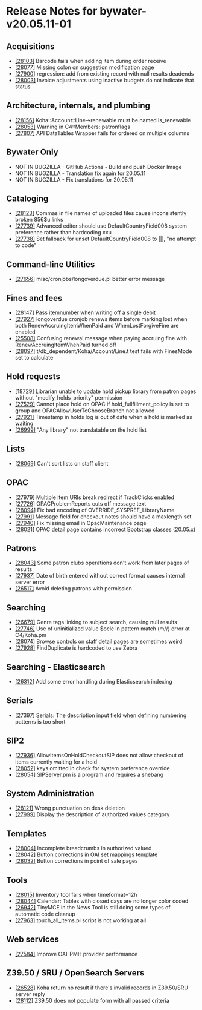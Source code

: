
# Release Notes for bywater-v20.05.11-01

## Acquisitions

- [[28103]](http://bugs.koha-community.org/bugzilla3/show_bug.cgi?id=28103) Barcode fails when adding item during order receive
- [[28077]](http://bugs.koha-community.org/bugzilla3/show_bug.cgi?id=28077) Missing colon on suggestion modification page
- [[27900]](http://bugs.koha-community.org/bugzilla3/show_bug.cgi?id=27900) regression: add from existing record with null results deadends
- [[28003]](http://bugs.koha-community.org/bugzilla3/show_bug.cgi?id=28003) Invoice adjustments using inactive budgets do not indicate that status

## Architecture, internals, and plumbing

- [[28156]](http://bugs.koha-community.org/bugzilla3/show_bug.cgi?id=28156) Koha::Account::Line->renewable must be named is_renewable
- [[28053]](http://bugs.koha-community.org/bugzilla3/show_bug.cgi?id=28053) Warning in C4::Members::patronflags
- [[27807]](http://bugs.koha-community.org/bugzilla3/show_bug.cgi?id=27807) API DataTables Wrapper fails for ordered on multiple columns

## Bywater Only

- NOT IN BUGZILLA - GitHub Actions - Build and push Docker Image
- NOT IN BUGZILLA - Translation fix again for 20.05.11
- NOT IN BUGZILLA - Fix translations for 20.05.11

## Cataloging

- [[28123]](http://bugs.koha-community.org/bugzilla3/show_bug.cgi?id=28123) Commas in file names of uploaded files cause inconsistently broken 856$u links
- [[27739]](http://bugs.koha-community.org/bugzilla3/show_bug.cgi?id=27739) Advanced editor should use DefaultCountryField008 system preference rather than hardcoding xxu
- [[27738]](http://bugs.koha-community.org/bugzilla3/show_bug.cgi?id=27738) Set fallback for unset DefaultCountryField008 to |||, "no attempt to code"

## Command-line Utilities

- [[27656]](http://bugs.koha-community.org/bugzilla3/show_bug.cgi?id=27656) misc/cronjobs/longoverdue.pl better error message

## Fines and fees

- [[28147]](http://bugs.koha-community.org/bugzilla3/show_bug.cgi?id=28147) Pass itemnumber when writing off a single debit
- [[27927]](http://bugs.koha-community.org/bugzilla3/show_bug.cgi?id=27927) longoverdue cronjob renews items before marking lost when both RenewAccruingItemWhenPaid and  WhenLostForgiveFine  are enabled
- [[25508]](http://bugs.koha-community.org/bugzilla3/show_bug.cgi?id=25508) Confusing renewal message when paying accruing fine with RenewAccruingItemWhenPaid turned off
- [[28097]](http://bugs.koha-community.org/bugzilla3/show_bug.cgi?id=28097) t/db_dependent/Koha/Account/Line.t test fails with FinesMode set to calculate

## Hold requests

- [[18729]](http://bugs.koha-community.org/bugzilla3/show_bug.cgi?id=18729) Librarian unable to update hold pickup library from patron pages without "modify_holds_priority" permission
- [[27529]](http://bugs.koha-community.org/bugzilla3/show_bug.cgi?id=27529) Cannot place hold on OPAC if hold_fullfillment_policy is set to group and  OPACAllowUserToChooseBranch  not allowed
- [[27921]](http://bugs.koha-community.org/bugzilla3/show_bug.cgi?id=27921) Timestamp in holds log is out of date when a hold is marked as waiting
- [[26999]](http://bugs.koha-community.org/bugzilla3/show_bug.cgi?id=26999) "Any library" not translatable on the hold list

## Lists

- [[28069]](http://bugs.koha-community.org/bugzilla3/show_bug.cgi?id=28069) Can't sort lists on staff client

## OPAC

- [[27979]](http://bugs.koha-community.org/bugzilla3/show_bug.cgi?id=27979) Multiple item URIs break redirect if TrackClicks enabled
- [[27726]](http://bugs.koha-community.org/bugzilla3/show_bug.cgi?id=27726) OPACProblemReports cuts off message text
- [[28094]](http://bugs.koha-community.org/bugzilla3/show_bug.cgi?id=28094) Fix bad encoding of OVERRIDE_SYSPREF_LibraryName
- [[27991]](http://bugs.koha-community.org/bugzilla3/show_bug.cgi?id=27991) Message field for checkout notes should have a maxlength set
- [[27940]](http://bugs.koha-community.org/bugzilla3/show_bug.cgi?id=27940) Fix missing email in OpacMaintenance page
- [[28021]](http://bugs.koha-community.org/bugzilla3/show_bug.cgi?id=28021) OPAC detail page contains incorrect Bootstrap classes (20.05.x)

## Patrons

- [[28043]](http://bugs.koha-community.org/bugzilla3/show_bug.cgi?id=28043) Some patron clubs operations don't work from later pages of results
- [[27937]](http://bugs.koha-community.org/bugzilla3/show_bug.cgi?id=27937) Date of birth entered  without correct format causes internal server error
- [[26517]](http://bugs.koha-community.org/bugzilla3/show_bug.cgi?id=26517) Avoid deleting patrons with permission

## Searching

- [[26679]](http://bugs.koha-community.org/bugzilla3/show_bug.cgi?id=26679) Genre tags linking to subject search, causing null results
- [[27746]](http://bugs.koha-community.org/bugzilla3/show_bug.cgi?id=27746) Use of uninitialized value $oclc in pattern match (m//) error at C4/Koha.pm
- [[28074]](http://bugs.koha-community.org/bugzilla3/show_bug.cgi?id=28074) Browse controls on staff detail pages are sometimes weird
- [[27928]](http://bugs.koha-community.org/bugzilla3/show_bug.cgi?id=27928) FindDuplicate is hardcoded to use Zebra

## Searching - Elasticsearch

- [[26312]](http://bugs.koha-community.org/bugzilla3/show_bug.cgi?id=26312) Add some error handling during Elasticsearch indexing

## Serials

- [[27397]](http://bugs.koha-community.org/bugzilla3/show_bug.cgi?id=27397) Serials: The description input field when defining numbering patterns is too short

## SIP2

- [[27936]](http://bugs.koha-community.org/bugzilla3/show_bug.cgi?id=27936) AllowItemsOnHoldCheckoutSIP does not allow checkout of items currently waiting for a hold
- [[28052]](http://bugs.koha-community.org/bugzilla3/show_bug.cgi?id=28052) keys omitted in check for system preference override
- [[28054]](http://bugs.koha-community.org/bugzilla3/show_bug.cgi?id=28054) SIPServer.pm is a program and requires a shebang

## System Administration

- [[28121]](http://bugs.koha-community.org/bugzilla3/show_bug.cgi?id=28121) Wrong punctuation on desk deletion
- [[27999]](http://bugs.koha-community.org/bugzilla3/show_bug.cgi?id=27999) Display the description of authorized values category

## Templates

- [[28004]](http://bugs.koha-community.org/bugzilla3/show_bug.cgi?id=28004) Incomplete breadcrumbs in authorized valued
- [[28042]](http://bugs.koha-community.org/bugzilla3/show_bug.cgi?id=28042) Button corrections in OAI set mappings template
- [[28032]](http://bugs.koha-community.org/bugzilla3/show_bug.cgi?id=28032) Button corrections in point of sale pages

## Tools

- [[28015]](http://bugs.koha-community.org/bugzilla3/show_bug.cgi?id=28015) Inventory tool fails when timeformat=12h
- [[28044]](http://bugs.koha-community.org/bugzilla3/show_bug.cgi?id=28044) Calendar: Tables with closed days are no longer color coded
- [[26942]](http://bugs.koha-community.org/bugzilla3/show_bug.cgi?id=26942) TinyMCE in the News Tool is still doing some types of automatic code cleanup
- [[27963]](http://bugs.koha-community.org/bugzilla3/show_bug.cgi?id=27963) touch_all_items.pl script is not working at all

## Web services

- [[27584]](http://bugs.koha-community.org/bugzilla3/show_bug.cgi?id=27584) Improve OAI-PMH provider performance

## Z39.50 / SRU / OpenSearch Servers

- [[26528]](http://bugs.koha-community.org/bugzilla3/show_bug.cgi?id=26528) Koha return no result if  there's  invalid records in Z39.50/SRU server reply
- [[28112]](http://bugs.koha-community.org/bugzilla3/show_bug.cgi?id=28112) Z39.50 does not populate form with all passed criteria


